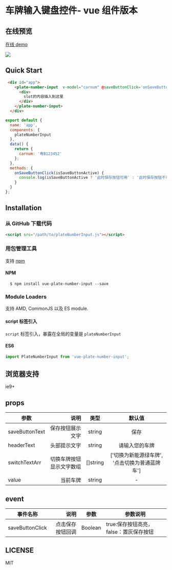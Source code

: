 # 车牌输入键盘控件- vue 组件版本

## 在线预览

[在线 demo](https://liaoyinglong.github.io/vue-plate-number-input/dist/demo.html)

![](https://github.com/liaoyinglong/plate-number-input/raw/master/example/demo.gif)

## Quick Start

```html
 <div id="app">
    <plate-number-input  v-model="carnum" @saveButtonClick='onSaveButtonClick'>
      <div>
        slot的内容插入到这里
      </div>
    </plate-number-input>
  </div>
```

```js
export default {
  name: 'app',
  components: {
    plateNumberInput
  },
  data() {
    return {
      carnum: '粤B123452'
    };
  },
  methods: {
    onSaveButtonClick(isSaveButtonActive) {
      console.log(isSaveButtonActive ? '此时保存按钮可用' : '此时保存按钮不可用');
    }
  }
};
```

## Installation

### 从 GitHub 下载代码

```html
<script src="/path/to/plateNumberInput.js"></script>
```

### 用包管理工具

支持 [npm](https://www.npmjs.com)

#### NPM

```
  $ npm install vue-plate-number-input --save
```

### Module Loaders

支持 AMD, CommonJS 以及 ES module.

#### script 标签引入

`script` 标签引入，暴露在全局的变量是 `plateNumberInput`

#### ES6

```javascript
import PlateNumberInput from 'vue-plate-number-input';
```

## 浏览器支持

ie9+

## props

| 参数           |                     说明 |   类型   |                     默认值                     |
| -------------- | -----------------------: | :------: | :--------------------------------------------: |
| saveButtonText |         保存按钮展示文字 |  string  |                      保存                      |
| headerText     |             头部提示文字 |  string  |                 请输入您的车牌                 |
| switchTextArr  | 切换车牌按钮显示文字数组 | []string | ['切换为新能源绿车牌', '点击切换为普通蓝牌车'] |
| value          |                 当前车牌 |  string  |                       -                        |

## event

| 事件名称        |             说明 |  参数   | 参数说明                               |
| --------------- | ---------------: | :-----: | -------------------------------------- |
| saveButtonClick | 点击保存按钮回调 | Boolean | true:保存按钮高亮，false：置灰保存按钮 |

## LICENSE

MIT

